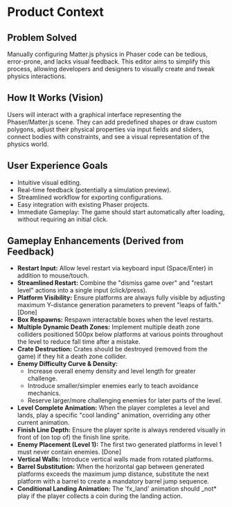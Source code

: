 # Product Context

## Problem Solved

Manually configuring Matter.js physics in Phaser code can be tedious, error-prone, and lacks visual feedback. This editor aims to simplify this process, allowing developers and designers to visually create and tweak physics interactions.

## How It Works (Vision)

Users will interact with a graphical interface representing the Phaser/Matter.js scene. They can add predefined shapes or draw custom polygons, adjust their physical properties via input fields and sliders, connect bodies with constraints, and see a visual representation of the physics world.

## User Experience Goals

- Intuitive visual editing.
- Real-time feedback (potentially a simulation preview).
- Streamlined workflow for exporting configurations.
- Easy integration with existing Phaser projects.
- Immediate Gameplay: The game should start automatically after loading, without requiring an initial click.

## Gameplay Enhancements (Derived from Feedback)

- **Restart Input:** Allow level restart via keyboard input (Space/Enter) in addition to mouse/touch.
- **Streamlined Restart:** Combine the "dismiss game over" and "restart level" actions into a single input (click/press).
- **Platform Visibility:** Ensure platforms are always fully visible by adjusting maximum Y-distance generation parameters to prevent "leaps of faith." [Done]
- **Box Respawns:** Respawn interactable boxes when the level restarts.
- **Multiple Dynamic Death Zones:** Implement multiple death zone colliders positioned 500px below platforms at various points throughout the level to reduce fall time after a mistake.
- **Crate Destruction:** Crates should be destroyed (removed from the game) if they hit a death zone collider.
- **Enemy Difficulty Curve & Density:**
  - Increase overall enemy density and level length for greater challenge.
  - Introduce smaller/simpler enemies early to teach avoidance mechanics.
  - Reserve larger/more challenging enemies for later parts of the level.
- **Level Complete Animation:** When the player completes a level and lands, play a specific "cool landing" animation, overriding any other current animation.
- **Finish Line Depth:** Ensure the player sprite is always rendered visually in front of (on top of) the finish line sprite.
- **Enemy Placement (Level 1):** The first two generated platforms in level 1 must never contain enemies. [Done]
- **Vertical Walls:** Introduce vertical walls made from rotated platforms.
- **Barrel Substitution:** When the horizontal gap between generated platforms exceeds the maximum jump distance, substitute the next platform with a barrel to create a mandatory barrel jump sequence.
- **Conditional Landing Animation:** The 'fx_land' animation should \_not\* play if the player collects a coin during the landing action.
